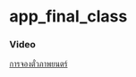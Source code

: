 # app_final_class

### Video

[การจองตั๋วภาพยนตร์](https://youtube.com/shorts/vlvoSpK1x0s?feature=share)
